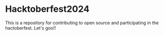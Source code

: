 # Hacktoberfest2024
This is a repository for contributing to open source and participating in the hactoberfest. Let's goo!!
